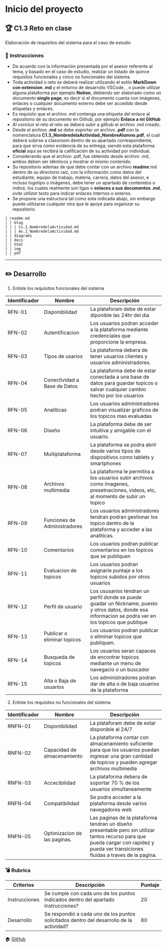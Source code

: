# Inicio del proyecto

## :trophy: C1.3 Reto en clase

Elaboración de requisitos del sistema para el caso de estudio

### :blue_book: Instrucciones

- De acuerdo con la información presentada por el asesor referente al tema, y basado en el caso de estudio, realizar un listado de quince requisitos funcionales y cinco no funcionales del sistema.
- Toda actividad o reto se deberá realizar utilizando el estilo **MarkDown con extension .md** y el entorno de
desarrollo VSCode, , o puede utilizar alguna plataforma por ejemplo **Notion**, debiendo ser elaborado
como un documento **single page**, es decir si el documento cuanta con imágenes, enlaces o cualquier
documento externo debe ser accedido desde etiquetas y enlaces.
- Es requisito que el archivo .md contenga una etiqueta del enlace al repositorio de su documento en Github, por ejemplo **Enlace a mi GitHub**
- Al concluir el reto el reto se deberá subir a github el archivo .md creado.
- Desde el archivo **.md** se debe exportar un archivo **.pdf** con la nomenclatura **C1.3_NombredelaActividad_NombreAlumno.pdf**, el cual deberá subirse a classroom dentro de su apartado correspondiente, para que sirva como evidencia de su entrega; siendo esta plataforma **oficial** aquí se recibirá la calificación de su actividad por individual.
- Considerando que el archivo .pdf, fue obtenido desde archivo .md, ambos deben ser idénticos y mostrar el mismo contenido.
- Su repositorio ademas de que debe contar con un archivo **readme**.md dentro de su directorio raíz, con la información como datos del estudiante, equipo de trabajo, materia, carrera, datos del asesor, e incluso logotipo o imágenes, debe tener un apartado de contenidos o indice, los cuales realmente son ligas o **enlaces a sus documentos .md**, _evite utilizar texto_ para indicar enlaces internos o externo.
- Se propone una estructura tal como esta indicada abajo, sin embargo puede utilizarse cualquier otra que le apoye para organizar su repositorio.

```
| readme.md
| | blog
| | | Cx.1_NombredelaActividad.md
| | | Ax.1_NombredelaActividad.md
| | diagrams
| | docs
| | html
| | img
| | pdf    
```

___

## :pencil2: Desarrollo

1. Enliste los requisitos funcionales del sistema
   
| Identificador | Nombre | Descripción |
|---------------|--------|-------------|
| RFN-01        | Disponibilidad       | La plataforam debe de estar diponible las 24hr del dia            |
| RFN-02        | Autentificacion       | Los usuarios podran acceder a la plataforma mediante credenciales que proporcione la empresa.            |
| RFN-03        | Tipos de usarios       |  La plataforma debera de tener usuarios clientes y usuarios administradores.           |
| RFN-04        | Conectividad a Base de Datos      | La plataforma  debe de estar conectada a una base de datos para guardar topicos o salvar cualquier cambio hecho por los usuarios          |
| RFN-05        | Analiticas       | Los usuarios administradores podran visualizar graficos de los topicos mas evaluadas            |
| RFN-06        | Diseño       |    La plataforma debe de ser intuitiva y amigable con el usuario.   |
| RFN-07        |  Multiplataforma   | La plataforma se podra abrir desde varios tipos de dispositivos como tablets y smartphones   |
| RFN-08        |  Archivos multimedia      |    La plataforma le permitira a los usuarios subir archivos como imagenes, presetnaciones, videos, etc, al momento de subir un topico           |
| RFN-09        | Funciones de Administradores       | Los usuarios administradores tendran podran gestionar los topico dentro de la plataforma y acceder a las analiticas.            |
| RFN-10        |  Comentarios      | Los usuarios podran publicar comentarios en los topicos que se publiquen            |
| RFN-11        |  Evaluacion de topicos      |  Los usuarios podran asignarle puntaje a los topicos subidos por otros usuarios           |
| RFN-12        | Perfil de usuario       | Los ususarios tendran un perfil donde se puede guadar un Nickname, puesto y otros datos, donde esa informacion se podra ver en los topicos que publique             |
| RFN-13        |  Publicar o eliminar topicos      | Los usuarios podran publicar o eliminar topicos que publiquen.             |
| RFN-14        | Busqueda de topicos       | Los usuarios seran capaces de encontrar topicos mediante un menu de navegacio o un buscador            |
| RFN-15        |  Alta o Baja de usuarios      |  Los administradores podran dar de alta o de baja usuarios de la plataforma           |


2. Enliste los requisitos no funcionales del sistema

| Identificador | Nombre | Descripción |
|---------------|--------|-------------|
| RNFN-01       | Disponibilidad       | La plataforam debe de estar disponible al 24/7  |
| RNFN-02       | Capacidad de almacenamiento     | La plataforma contar con almacenamiento suficiente para que los usuarios puedan ingresar una gran cantidad de topicos y pueden agregar archivos multimedia            |
| RNFN-03       | Accecibilidad       | La plataforma debera de soportar  70 % de  los usuarios simultaneamente         |
| RNFN-04       |  Compatibilidad   |    Se podra acceder a la plataforma desde varios navegadores web   |
| RNFN-05       |   Optimizacion de las paginas.    |  Las paginas de la plataforma tendran un diseño presentable pero sin utilizar tantos recurso para que pueda cargar con rapidez y pueda ver transiciones fluidas a traves de la pagina.           |


### :bomb: Rubrica

| Criterios     | Descripción                                                                                  | Puntaje |
| ------------- | -------------------------------------------------------------------------------------------- | ------- |
| Instrucciones | Se cumple con cada uno de los puntos indicados dentro del apartado Instrucciones?            | 20 |
| Desarrollo    | Se respondió a cada uno de los puntos solicitados dentro del desarrollo de la actividad?     | 80      |

:house: [GitHub](https://github.com/MoisesMM99/Analisis-Avanzado-de-Software-Mancilla-Mora)